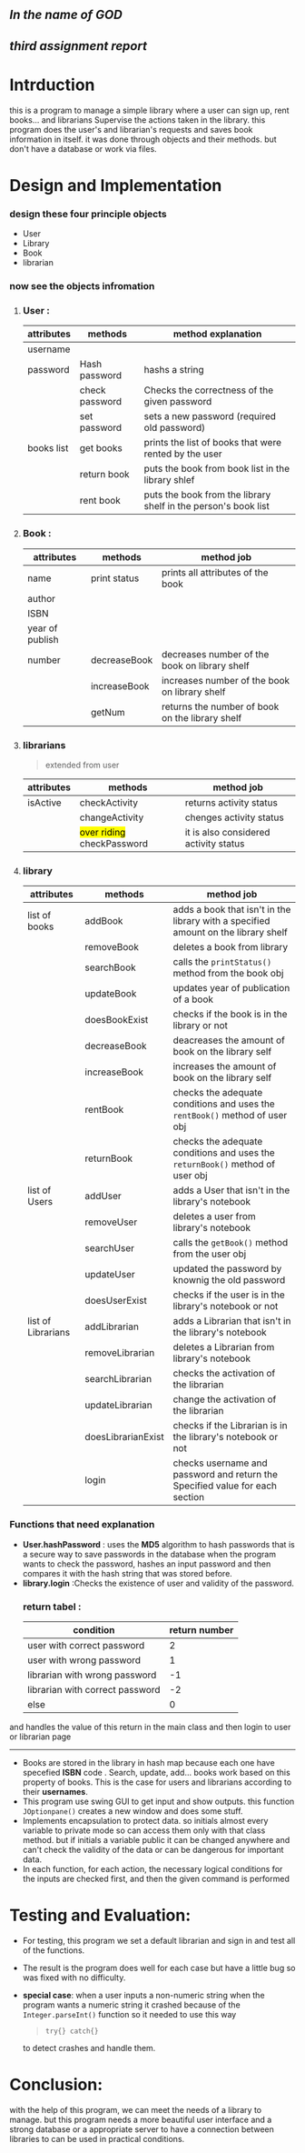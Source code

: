 ## *In the name of GOD*
## *third assignment report*


# Intrduction

this is a program to manage a simple library where a user can sign up, rent books... and librarians Supervise the actions taken in the library.
this program does the user's and librarian's requests and saves book information in itself.
it was done through objects and their methods.
but don't have a database or work via files.

# Design and Implementation

### design these four principle objects 
- User
- Library
- Book
- librarian

### now see the objects infromation
1. ### User :
   | attributes | methods | method explanation |
   | ---------- | ------- | ---------- |
   | username   | | |
   | password   |Hash password | hashs a string |
   | | check password | Checks the correctness of the given password|
   | | set password | sets a new password (required old password) |
   |books list | get books | prints the list of books that were rented by the user  | 
   | | return book | puts the book from book list in the  library shlef |
   | | rent book | puts the book from the library shelf in the person's book list |
2. ### Book :
   | attributes | methods | method job |
   | ---------- | ------- | ---------- |
   |name |print status | prints all attributes of the book|
   |author | |
   |ISBN|||
   |year of publish| |
   |number |decreaseBook| decreases number of the book on library shelf|
   ||increaseBook| increases number of the book on library shelf|
   ||getNum| returns the number of book on the library shelf|
3. ### librarians 
   > extended from user

   | attributes | methods | method job |
   | ---------- | ------- | ---------- |
   |isActive| checkActivity| returns activity status|
   ||changeActivity|chenges activity status
   ||<mark>over riding</mark> checkPassword| it is also considered activity status|
4. ### library
   | attributes | methods | method job |
   | ---------- | ------- | ---------- |
   |list of books| addBook | adds a book that isn't in the library with a specified amount on the library shelf|
   ||removeBook| deletes a book from library|
   ||searchBook| calls the `printStatus()` method from the book obj | 
   ||updateBook| updates year of publication of a book|
   ||doesBookExist| checks if the book is in the library or not | 
   ||decreaseBook | deacreases the amount of book on the library self|
   ||increaseBook| increases the amount of book on the library self|
   ||rentBook|checks the adequate conditions and uses the `rentBook()` method of user obj|
   ||returnBook|checks the adequate conditions and uses the ` returnBook()` method of user obj| 
   |list of Users|addUser| adds a User that isn't in the library's notebook |
   ||removeUser| deletes a user from library's notebook |
   ||searchUser| calls the `getBook()` method from the user obj |
   ||updateUser| updated the password by knownig the old password |
   ||doesUserExist| checks if the user is in the library's notebook or not |
   |list of Librarians|addLibrarian| adds a Librarian that isn't in the library's notebook |
   ||removeLibrarian| deletes a Librarian from library's notebook |
   ||searchLibrarian| checks the activation of the librarian |
   ||updateLibrarian| change the activation of the librarian |
   ||doesLibrarianExist| checks if the Librarian is in the library's notebook or not |
   ||login|checks username and password and return the Specified value for each section| 
### Functions that need explanation
- **User.hashPassword** :
    uses the **MD5** algorithm to hash passwords that is  a secure way to save passwords in the database
    when the program wants to check the password, hashes an input password and then compares it with the hash string that was stored before.
- **library.login** :Checks the existence of user and validity of the password.
  ### return tabel :
  | condition |return number|
  |------|------|
  |user with correct password|2|
  |user with wrong password|1|
  |librarian with wrong password|-1|
  |librarian with correct password|-2|
  |else|0|
and handles the value of this return in the main class and then login to user or librarian page

---
- Books are stored in the library in hash map because each one have specefied **ISBN** code . Search, update, add... books work based on this property of books. This is the case for users and librarians according to their **usernames**.
- This program use swing GUI to get input and show outputs. this function `JOptionpane()` creates a new window and does some stuff.
- Implements encapsulation to protect data. so initials almost every variable to private mode so can access them only with that class method. but if initials a variable public it can be changed anywhere and can't check the validity of the data or can be dangerous for important data.
- In each function, for each action, the necessary logical conditions for the inputs are checked first, and then the given command is performed
# Testing and Evaluation:
- For testing, this program we set a default librarian and sign in and test all of the functions.
- The result is the program does well for each case but have a little bug so was fixed with no difficulty.
- **special case**: when a user inputs a non-numeric string when the program wants a numeric string it crashed because of the `Integer.parseInt()` function so it needed to use this way 
    > ``` try{} catch{} ```
   
    to detect crashes and handle them.
# Conclusion:

with the help of this program, we can meet the needs of a library to manage.
but this program needs a more beautiful user interface and a strong database or a appropriate server to have a connection between libraries to can be used in practical conditions.